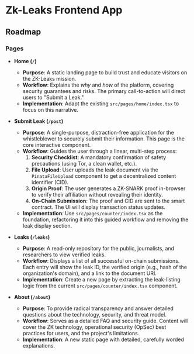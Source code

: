 # Zk-Leaks Frontend App

## Roadmap

### Pages
- **Home (`/`)**
    * **Purpose**: A static landing page to build trust and educate visitors on the ZK-Leaks mission.
    * **Workflow**: Explains the *why* and *how* of the platform, covering security guarantees and risks. The primary call-to-action will direct users to "Submit a Leak."
    * **Implementation**: Adapt the existing `src/pages/home/index.tsx` to focus on this narrative.

- **Submit Leak (`/post`)**
    * **Purpose**: A single-purpose, distraction-free application for the whistleblower to securely submit their information. This page is the core interactive component.
    * **Workflow**: Guides the user through a linear, multi-step process:
        1.  **Security Checklist**: A mandatory confirmation of safety precautions (using Tor, a clean wallet, etc.).
        2.  **File Upload**: User uploads the leak document via the `PinataFileUpload` component to get a decentralized content identifier (CID).
        3.  **Origin Proof**: The user generates a ZK-SNARK proof in-browser to verify their affiliation without revealing their identity.
        4.  **On-Chain Submission**: The proof and CID are sent to the smart contract. The UI will display transaction status updates.
    * **Implementation**: Use `src/pages/counter/index.tsx` as the foundation, refactoring it into this guided workflow and removing the leak display section.

- **Leaks (`/leaks`)**
    * **Purpose**: A read-only repository for the public, journalists, and researchers to view verified leaks.
    * **Workflow**: Displays a list of all successful on-chain submissions. Each entry will show the leak ID, the verified origin (e.g., hash of the organization's domain), and a link to the document URI.
    * **Implementation**: Create a new page by extracting the leak-listing logic from the current `src/pages/counter/index.tsx` component.

- **About (`/about`)**
    * **Purpose**: To provide radical transparency and answer detailed questions about the technology, security, and threat model.
    * **Workflow**: Serves as a detailed FAQ and security guide. Content will cover the ZK technology, operational security (OpSec) best practices for users, and the project's limitations.
    * **Implementation**: A new static page with detailed, carefully worded explanations.
